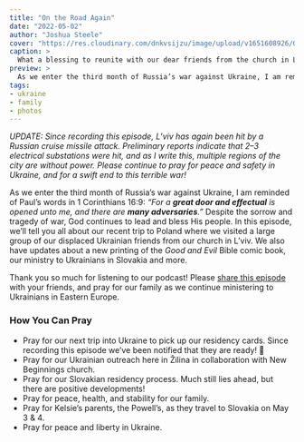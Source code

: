 ```yaml
---
title: "On the Road Again"
date: "2022-05-02"
author: "Joshua Steele"
cover: "https://res.cloudinary.com/dnkvsijzu/image/upload/v1651608926/OFReport/2022-05-02-on-the-road-again/valbrzych-ladies-1200w_cgaho8.jpg"
caption: >
  What a blessing to reunite with our dear friends from the church in L’viv! These ladies are heroes. In the midst of war and evacuation, they are faithfully sharing Christ with their fellow refugees in Poland!
preview: >
  As we enter the third month of Russia’s war against Ukraine, I am reminded of Paul’s words in 1 Corinthians 16:9: *“For a **great door and effectual** is opened unto me, and there are **many adversaries**.”* Despite the sorrow and tragedy of war, God continues to lead and bless His people. In this episode, we’ll tell you all about our recent trip to Poland where we visited a large group of our displaced Ukrainian friends from our church in L’viv. We also have updates about a new printing of the *Good and Evil* Bible comic book, our ministry to Ukrainians in Slovakia and more.
tags:
- ukraine
- family
- photos
---
```


*UPDATE: Since recording this episode, L’viv has again been hit by a Russian cruise missile attack. Preliminary reports indicate that 2–3 electrical substations were hit, and as I write this, multiple regions of the city are without power. Please continue to pray for peace and safety in Ukraine, and for a swift end to this terrible war!*

As we enter the third month of Russia’s war against Ukraine, I am reminded of Paul’s words in 1 Corinthians 16:9: *“For a **great door and effectual** is opened unto me, and there are **many adversaries**.”* Despite the sorrow and tragedy of war, God continues to lead and bless His people. In this episode, we’ll tell you all about our recent trip to Poland where we visited a large group of our displaced Ukrainian friends from our church in L’viv. We also have updates about a new printing of the *Good and Evil* Bible comic book, our ministry to Ukrainians in Slovakia and more.

Thank you so much for listening to our podcast! Please [share this episode](https://podcasts.apple.com/us/podcast/journey-to-ukraine/id1613710582) with your friends, and pray for our family as we continue ministering to Ukrainians in Eastern Europe.

<article-spacer />

<div id="buzzsprout-player-10552421"></div><script src="https://www.buzzsprout.com/1953515/10552421-on-the-road-again.js?container_id=buzzsprout-player-10552421&player=small" type="text/javascript" charset="utf-8"></script>

### How You Can Pray

- Pray for our next trip into Ukraine to pick up our residency cards. Since recording this episode we’ve been notified that they are ready! 🥳
- Pray for our Ukrainian outreach here in Žilina in collaboration with New Beginnings church.
- Pray for our Slovakian residency process. Much still lies ahead, but there are positive developments!
- Pray for peace, health, and stability for our family.
- Pray for Kelsie’s parents, the Powell’s, as they travel to Slovakia on May 3 & 4.
- Pray for peace and liberty in Ukraine.

<article-callout content="Keep scrolling for more photos from our life in Eastern Europe!" />

<article-image publicId="OFReport/2022-05-02-on-the-road-again/girls-singing_tunvhb" height="768" caption="Abigail, Rebekah, and Hosanna sing a Ukrainian song at the second of two hotels where we did outreach concerts for Ukrainians in Poland." />

<article-image publicId="OFReport/2022-05-02-on-the-road-again/ikea-kitchen-mia_twoozc" height="768" caption="On the way home from our trip to Poland, we got stop in a real IKEA store. For the kids, it was their first time. Mia fell in love with this little kitchen set." />

<article-image publicId="OFReport/2022-05-02-on-the-road-again/dad-kids-ikea-toys_lgwen4" height="768" caption="Daddy is a softy and let all the kids pick out a toy. 🥰" />

<article-image publicId="OFReport/2022-05-02-on-the-road-again/zilina-church-meeting_wyizew" height="768" caption="The New Beginnings church in Žilina. (Folks with headsets in the back are Ukrainians listening to my translation of the service! 😁🇺🇦)" />

<article-image publicId="OFReport/2022-05-02-on-the-road-again/russia-meme_orxcqe" height="768" caption="Sorry, just one meme. I couldn’t resist. 😸" />

<article-image publicId="OFReport/2022-05-02-on-the-road-again/family-picnic_l3hiac" height="768" caption="Kelsie recently found a beautiful park near our house in Žilina. As the weather improves, we’ve enjoyed some great picnics!" />

<article-image publicId="OFReport/2022-05-02-on-the-road-again/mia-park_nucmei" height="768" caption="Texas girls love horses! 🐴" />

<article-image publicId="OFReport/2022-05-02-on-the-road-again/serhii-nadia-family_i2ivod" height="768" caption="We’ve really enjoyed getting to know Serhii and Nadya and their family." />

<article-image publicId="OFReport/2022-05-02-on-the-road-again/serhii-nadia-pizza-kids_pzicli" height="768" caption="Last week, we invited them out for pizza followed by coffee, tea, and snacks at our house."></article-image>

<article-image publicId="OFReport/2022-05-02-on-the-road-again/serhii-nadia-couples_rqqfqq" height="768" caption="Sad though the war is, God is using it for good. One of my favorite “silver linings” in this storm is the chance to meet and minister to so many new Ukrainians!" />

<article-image publicId="OFReport/2022-05-02-on-the-road-again/bohdana-visit_zbflqs" height="768" caption="Bonus blessing of the month: our dear friend Bohdana came for a visit! What a reunion that was. Любимо тебе, Богдано! 🤗" />

